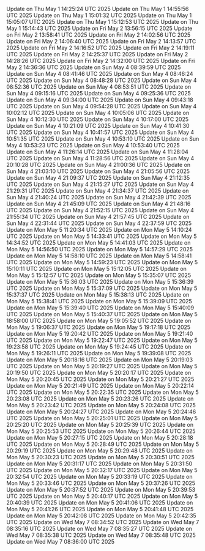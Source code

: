Update on Thu May  1 14:25:24 UTC 2025
Update on Thu May  1 14:55:56 UTC 2025
Update on Thu May  1 15:01:32 UTC 2025
Update on Thu May  1 15:05:07 UTC 2025
Update on Thu May  1 15:12:53 UTC 2025
Update on Thu May  1 15:14:43 UTC 2025
Update on Fri May  2 13:56:15 UTC 2025
Update on Fri May  2 13:58:41 UTC 2025
Update on Fri May  2 14:02:56 UTC 2025
Update on Fri May  2 14:06:40 UTC 2025
Update on Fri May  2 14:13:57 UTC 2025
Update on Fri May  2 14:16:52 UTC 2025
Update on Fri May  2 14:19:11 UTC 2025
Update on Fri May  2 14:25:37 UTC 2025
Update on Fri May  2 14:28:26 UTC 2025
Update on Fri May  2 14:32:00 UTC 2025
Update on Fri May  2 14:36:36 UTC 2025
Update on Sun May  4 08:39:59 UTC 2025
Update on Sun May  4 08:41:46 UTC 2025
Update on Sun May  4 08:46:24 UTC 2025
Update on Sun May  4 08:48:28 UTC 2025
Update on Sun May  4 08:52:36 UTC 2025
Update on Sun May  4 08:53:51 UTC 2025
Update on Sun May  4 09:15:16 UTC 2025
Update on Sun May  4 09:25:36 UTC 2025
Update on Sun May  4 09:34:00 UTC 2025
Update on Sun May  4 09:43:18 UTC 2025
Update on Sun May  4 09:54:28 UTC 2025
Update on Sun May  4 10:02:12 UTC 2025
Update on Sun May  4 10:05:06 UTC 2025
Update on Sun May  4 10:12:30 UTC 2025
Update on Sun May  4 10:17:00 UTC 2025
Update on Sun May  4 10:21:09 UTC 2025
Update on Sun May  4 10:41:30 UTC 2025
Update on Sun May  4 10:41:57 UTC 2025
Update on Sun May  4 10:51:35 UTC 2025
Update on Sun May  4 10:53:10 UTC 2025
Update on Sun May  4 10:53:23 UTC 2025
Update on Sun May  4 10:53:40 UTC 2025
Update on Sun May  4 11:26:14 UTC 2025
Update on Sun May  4 11:28:04 UTC 2025
Update on Sun May  4 11:28:56 UTC 2025
Update on Sun May  4 20:10:28 UTC 2025
Update on Sun May  4 21:00:36 UTC 2025
Update on Sun May  4 21:03:10 UTC 2025
Update on Sun May  4 21:05:56 UTC 2025
Update on Sun May  4 21:09:37 UTC 2025
Update on Sun May  4 21:12:35 UTC 2025
Update on Sun May  4 21:15:27 UTC 2025
Update on Sun May  4 21:29:31 UTC 2025
Update on Sun May  4 21:34:37 UTC 2025
Update on Sun May  4 21:40:24 UTC 2025
Update on Sun May  4 21:42:39 UTC 2025
Update on Sun May  4 21:45:09 UTC 2025
Update on Sun May  4 21:48:16 UTC 2025
Update on Sun May  4 21:52:15 UTC 2025
Update on Sun May  4 21:55:34 UTC 2025
Update on Sun May  4 21:57:45 UTC 2025
Update on Sun May  4 22:31:44 UTC 2025
Update on Sun May  4 22:37:59 UTC 2025
Update on Mon May  5 11:20:34 UTC 2025
Update on Mon May  5 14:10:24 UTC 2025
Update on Mon May  5 14:33:41 UTC 2025
Update on Mon May  5 14:34:52 UTC 2025
Update on Mon May  5 14:41:03 UTC 2025
Update on Mon May  5 14:56:50 UTC 2025
Update on Mon May  5 14:57:29 UTC 2025
Update on Mon May  5 14:58:10 UTC 2025
Update on Mon May  5 14:58:41 UTC 2025
Update on Mon May  5 14:59:23 UTC 2025
Update on Mon May  5 15:10:11 UTC 2025
Update on Mon May  5 15:12:05 UTC 2025
Update on Mon May  5 15:12:57 UTC 2025
Update on Mon May  5 15:35:07 UTC 2025
Update on Mon May  5 15:36:03 UTC 2025
Update on Mon May  5 15:36:39 UTC 2025
Update on Mon May  5 15:37:09 UTC 2025
Update on Mon May  5 15:37:37 UTC 2025
Update on Mon May  5 15:38:13 UTC 2025
Update on Mon May  5 15:38:41 UTC 2025
Update on Mon May  5 15:39:09 UTC 2025
Update on Mon May  5 15:39:40 UTC 2025
Update on Mon May  5 15:40:09 UTC 2025
Update on Mon May  5 15:40:37 UTC 2025
Update on Mon May  5 18:58:00 UTC 2025
Update on Mon May  5 19:05:52 UTC 2025
Update on Mon May  5 19:06:37 UTC 2025
Update on Mon May  5 19:17:18 UTC 2025
Update on Mon May  5 19:20:42 UTC 2025
Update on Mon May  5 19:21:40 UTC 2025
Update on Mon May  5 19:22:47 UTC 2025
Update on Mon May  5 19:23:58 UTC 2025
Update on Mon May  5 19:24:45 UTC 2025
Update on Mon May  5 19:26:11 UTC 2025
Update on Mon May  5 19:39:08 UTC 2025
Update on Mon May  5 20:18:16 UTC 2025
Update on Mon May  5 20:19:03 UTC 2025
Update on Mon May  5 20:19:27 UTC 2025
Update on Mon May  5 20:19:50 UTC 2025
Update on Mon May  5 20:20:17 UTC 2025
Update on Mon May  5 20:20:45 UTC 2025
Update on Mon May  5 20:21:27 UTC 2025
Update on Mon May  5 20:21:49 UTC 2025
Update on Mon May  5 20:22:14 UTC 2025
Update on Mon May  5 20:22:35 UTC 2025
Update on Mon May  5 20:23:08 UTC 2025
Update on Mon May  5 20:23:26 UTC 2025
Update on Mon May  5 20:23:42 UTC 2025
Update on Mon May  5 20:24:08 UTC 2025
Update on Mon May  5 20:24:27 UTC 2025
Update on Mon May  5 20:24:46 UTC 2025
Update on Mon May  5 20:25:01 UTC 2025
Update on Mon May  5 20:25:20 UTC 2025
Update on Mon May  5 20:25:39 UTC 2025
Update on Mon May  5 20:25:53 UTC 2025
Update on Mon May  5 20:26:44 UTC 2025
Update on Mon May  5 20:27:15 UTC 2025
Update on Mon May  5 20:28:18 UTC 2025
Update on Mon May  5 20:28:49 UTC 2025
Update on Mon May  5 20:29:19 UTC 2025
Update on Mon May  5 20:29:48 UTC 2025
Update on Mon May  5 20:30:23 UTC 2025
Update on Mon May  5 20:30:51 UTC 2025
Update on Mon May  5 20:31:17 UTC 2025
Update on Mon May  5 20:31:50 UTC 2025
Update on Mon May  5 20:32:17 UTC 2025
Update on Mon May  5 20:32:54 UTC 2025
Update on Mon May  5 20:33:19 UTC 2025
Update on Mon May  5 20:33:46 UTC 2025
Update on Mon May  5 20:37:26 UTC 2025
Update on Mon May  5 20:37:52 UTC 2025
Update on Mon May  5 20:39:53 UTC 2025
Update on Mon May  5 20:40:17 UTC 2025
Update on Mon May  5 20:40:39 UTC 2025
Update on Mon May  5 20:41:06 UTC 2025
Update on Mon May  5 20:41:26 UTC 2025
Update on Mon May  5 20:41:48 UTC 2025
Update on Mon May  5 20:42:08 UTC 2025
Update on Mon May  5 20:42:35 UTC 2025
Update on Wed May  7 08:34:52 UTC 2025
Update on Wed May  7 08:35:16 UTC 2025
Update on Wed May  7 08:35:27 UTC 2025
Update on Wed May  7 08:35:38 UTC 2025
Update on Wed May  7 08:35:48 UTC 2025
Update on Wed May  7 08:36:00 UTC 2025
